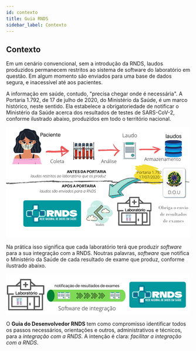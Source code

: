 ```yaml
---
id: contexto
title: Guia RNDS
sidebar_label: Contexto
---
```


## Contexto

Em um cenário convencional, sem a introdução da RNDS, laudos produzidos permanecem restritos ao sistema de software do laboratório em questão.
Em algum momento são enviados para uma base de dados segura, e inacessível até aos pacientes.

A informação em saúde, contudo, "precisa chegar onde é necessária". A Portaria 1.792, de 17 de julho de 2020, do Ministério da Saúde,
é um marco histórico, neste sentido. Ela estabelece a obrigatoriedade de notificar o Ministério da Saúde acerca dos resultados de testes de SARS-CoV-2, conforme ilustrado abaixo, produzidos em todo o território nacional.

![img](../static/img/laboratorio.png)

Na prática isso significa que cada laboratório terá que produzir _software_ para a sua integração com a RNDS. Noutras palavras, _software_ que notifica o Ministério da Saúde de cada resultado de exame que produz, conforme ilustrado abaixo.

![img](../static/img/pratica.png)

O **Guia do Desenvolvedor RNDS** tem como compromisso identificar todos
os passos necessários, orientações e outros, administrativos e técnicos, para a _integração com a RNDS_. A intenção é clara: _facilitar a integração com a RNDS_.
